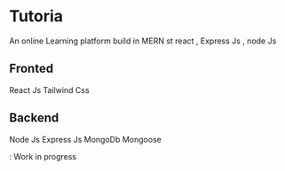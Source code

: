 # Tutoria

An online Learning platform build in MERN st react , Express Js , node Js 

## Fronted 

React Js
Tailwind Css

## Backend 

Node Js
Express Js
MongoDb
Mongoose 



: Work in progress 

